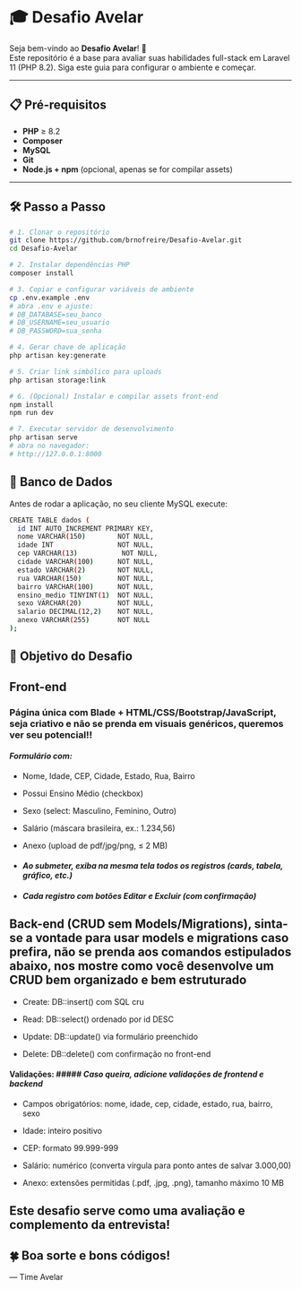# 🎓 Desafio Avelar

Seja bem-vindo ao **Desafio Avelar**! 🚀  
Este repositório é a base para avaliar suas habilidades full-stack em Laravel 11 (PHP 8.2). Siga este guia para configurar o ambiente e começar.

---

## 📋 Pré-requisitos

- **PHP** ≥ 8.2  
- **Composer**  
- **MySQL**  
- **Git**  
- **Node.js + npm** (opcional, apenas se for compilar assets)

---

## 🛠️ Passo a Passo

```bash
# 1. Clonar o repositório
git clone https://github.com/brnofreire/Desafio-Avelar.git
cd Desafio-Avelar

# 2. Instalar dependências PHP
composer install

# 3. Copiar e configurar variáveis de ambiente
cp .env.example .env
# abra .env e ajuste:
# DB_DATABASE=seu_banco
# DB_USERNAME=seu_usuario
# DB_PASSWORD=sua_senha

# 4. Gerar chave de aplicação
php artisan key:generate

# 5. Criar link simbólico para uploads
php artisan storage:link

# 6. (Opcional) Instalar e compilar assets front-end
npm install
npm run dev

# 7. Executar servidor de desenvolvimento
php artisan serve
# abra no navegador:
# http://127.0.0.1:8000

```
## 💾 Banco de Dados
Antes de rodar a aplicação, no seu cliente MySQL execute:

```bash
CREATE TABLE dados (
  id INT AUTO_INCREMENT PRIMARY KEY,
  nome VARCHAR(150)        NOT NULL,
  idade INT                NOT NULL,
  cep VARCHAR(13)           NOT NULL,
  cidade VARCHAR(100)      NOT NULL,
  estado VARCHAR(2)        NOT NULL,
  rua VARCHAR(150)         NOT NULL,
  bairro VARCHAR(100)      NOT NULL,
  ensino_medio TINYINT(1)  NOT NULL,
  sexo VARCHAR(20)         NOT NULL,
  salario DECIMAL(12,2)    NOT NULL,
  anexo VARCHAR(255)       NOT NULL
);
```
## 🎯 Objetivo do Desafio
## **Front-end**
### Página única com Blade + HTML/CSS/Bootstrap/JavaScript, seja criativo e não se prenda em visuais genéricos, queremos ver seu potencial!!

#### *Formulário com:*

- Nome, Idade, CEP, Cidade, Estado, Rua, Bairro

- Possui Ensino Médio (checkbox)

- Sexo (select: Masculino, Feminino, Outro)

- Salário (máscara brasileira, ex.: 1.234,56)

- Anexo (upload de pdf/jpg/png, ≤ 2 MB)

- #### *Ao submeter, exiba na mesma tela todos os registros (cards, tabela, gráfico, etc.)*

- #### *Cada registro com botões Editar e Excluir (com confirmação)*

## **Back-end (CRUD sem Models/Migrations), sinta-se a vontade para usar models e migrations caso prefira, não se prenda aos comandos estipulados abaixo, nos mostre como você desenvolve um CRUD bem organizado e bem estruturado**
- Create: DB::insert() com SQL cru

- Read: DB::select() ordenado por id DESC

- Update: DB::update() via formulário preenchido

- Delete: DB::delete() com confirmação no front-end

#### **Validações:** ##### *Caso queira, adicione validações de frontend e backend*

- Campos obrigatórios: nome, idade, cep, cidade, estado, rua, bairro, sexo

- Idade: inteiro positivo

- CEP: formato 99.999-999

- Salário: numérico (converta vírgula para ponto antes de salvar 3.000,00)

- Anexo: extensões permitidas (.pdf, .jpg, .png), tamanho máximo 10 MB


## Este desafio serve como uma avaliação e complemento da entrevista!

## 🍀 Boa sorte e bons códigos!
— Time Avelar
